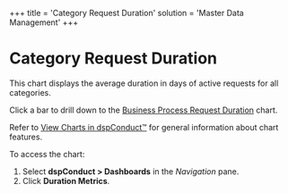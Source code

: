 +++
title = 'Category Request Duration'
solution = 'Master Data Management'
+++

# Category Request Duration

This chart displays the <span>average duration in days of active
requests for all categories.</span>

Click a bar to drill down to the [Business Process Request
Duration](Busniess_Process_Request_Duration.htm) chart.

Refer to [View Charts in dspConduct™](../Use_Cases/View_Charts.htm) for
general information about chart features.

To access the chart:

1.  Select **dspConduct \> Dashboards** in the *Navigation* pane.
2.  Click **Duration Metrics**.
